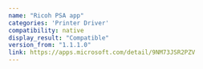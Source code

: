 ```yaml
---
name: "Ricoh PSA app"
categories: 'Printer Driver'
compatibility: native
display_result: "Compatible"
version_from: "1.1.1.0"
link: https://apps.microsoft.com/detail/9NM73JSR2PZV
---
```

